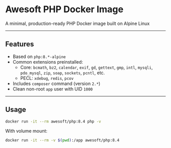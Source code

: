 # Awesoft PHP Docker Image

A minimal, production-ready PHP Docker image built on Alpine Linux

---

## Features

- Based on `php:8.*-alpine`
- Common extensions preinstalled:
  - Core: `bcmath`, `bz2`, `calendar`, `exif`, `gd`, `gettext`, `gmp`, `intl`, `mysqli`, `pdo_mysql`, `zip`, `soap`, `sockets`, `pcntl`, etc.
  - PECL: `xdebug`, `redis`, `pcov`
- Includes `composer` command (version `2.*`)
- Clean non-root `app` user with UID `1000`

---

## Usage

```bash
docker run -it --rm awesoft/php:8.4 php -v
```

With volume mount:

```bash
docker run -it --rm -v $(pwd):/app awesoft/php:8.4
```
